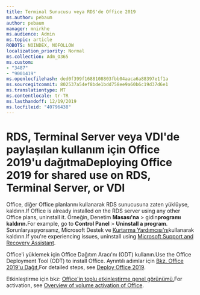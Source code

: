 ```yaml
---
title: Terminal Sunucusu veya RDS'de Office 2019
ms.author: pebaum
author: pebaum
manager: mnirkhe
ms.audience: Admin
ms.topic: article
ROBOTS: NOINDEX, NOFOLLOW
localization_priority: Normal
ms.collection: Adm_O365
ms.custom:
- "3487"
- "9001419"
ms.openlocfilehash: ded0f399f1688108803fbb04aaca6a88397e1f1a
ms.sourcegitcommit: 802537a54ef8bde1bdd758ee9a60b6c19d37d6e1
ms.translationtype: MT
ms.contentlocale: tr-TR
ms.lasthandoff: 12/19/2019
ms.locfileid: "40796438"
---
```

# <a name="deploying-office-2019-for-shared-use-on-rds-terminal-server-or-vdi"></a><span data-ttu-id="fbdb1-102">RDS, Terminal Server veya VDI'de paylaşılan kullanım için Office 2019'u dağıtma</span><span class="sxs-lookup"><span data-stu-id="fbdb1-102">Deploying Office 2019 for shared use on RDS, Terminal Server, or VDI</span></span>

<span data-ttu-id="fbdb1-103">Office, diğer Office planlarını kullanarak RDS sunucusuna zaten yüklüyse, kaldırın.</span><span class="sxs-lookup"><span data-stu-id="fbdb1-103">If Office is already installed on the RDS server using any other Office plans, uninstall it.</span></span> <span data-ttu-id="fbdb1-104">Örneğin, Denetim **Masası'na** > gidin**programı kaldırın.**</span><span class="sxs-lookup"><span data-stu-id="fbdb1-104">For example, go to **Control Panel** > **Uninstall a program**.</span></span> <span data-ttu-id="fbdb1-105">Sorunlaryaşıyorsanız, Microsoft Destek ve [Kurtarma Yardımcısı'nı](https://aka.ms/SARA-OfficeUninstall-Alchemy)kullanarak kaldırın.</span><span class="sxs-lookup"><span data-stu-id="fbdb1-105">If you're experiencing issues, uninstall using [Microsoft Support and Recovery Assistant](https://aka.ms/SARA-OfficeUninstall-Alchemy).</span></span> 

<span data-ttu-id="fbdb1-106">Office'i yüklemek için Office Dağıtım Aracı'nı (ODT) kullanın.</span><span class="sxs-lookup"><span data-stu-id="fbdb1-106">Use the Office Deployment Tool (ODT) to install Office.</span></span> <span data-ttu-id="fbdb1-107">Ayrıntılı adımlar için [Bkz. Office 2019'u Dağıt.](https://docs.microsoft.com/deployoffice/office2019/deploy)</span><span class="sxs-lookup"><span data-stu-id="fbdb1-107">For detailed steps, see [Deploy Office 2019](https://docs.microsoft.com/deployoffice/office2019/deploy).</span></span>

<span data-ttu-id="fbdb1-108">Etkinleştirme için bkz: [Office'in toplu etkinleştirme genel görünümü.](https://docs.microsoft.com/deployoffice/vlactivation/plan-volume-activation-of-office)</span><span class="sxs-lookup"><span data-stu-id="fbdb1-108">For activation, see [Overview of volume activation of Office](https://docs.microsoft.com/deployoffice/vlactivation/plan-volume-activation-of-office).</span></span>